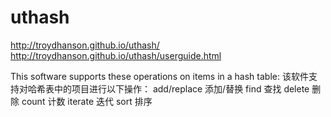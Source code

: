 # uthash

http://troydhanson.github.io/uthash/
http://troydhanson.github.io/uthash/userguide.html

This software supports these operations on items in a hash table:
该软件支持对哈希表中的项目进行以下操作：
add/replace
添加/替换
find
查找
delete
删除 
count
计数
iterate
迭代
sort
排序
